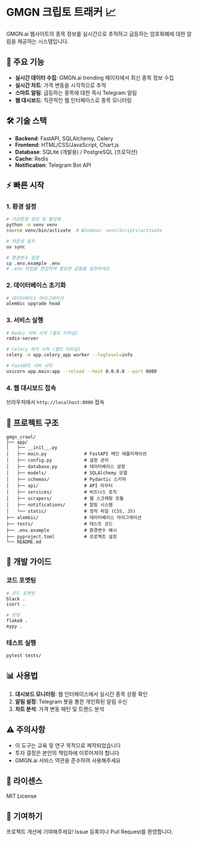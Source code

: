 # GMGN 크립토 트래커 📈

GMGN.ai 웹사이트의 종목 정보를 실시간으로 추적하고 급등하는 암호화폐에 대한 알림을 제공하는 시스템입니다.

## 🚀 주요 기능

- **실시간 데이터 수집**: GMGN.ai trending 페이지에서 최신 종목 정보 수집
- **실시간 차트**: 가격 변동을 시각적으로 추적
- **스마트 알림**: 급등하는 종목에 대한 즉시 Telegram 알림
- **웹 대시보드**: 직관적인 웹 인터페이스로 종목 모니터링

## 🛠️ 기술 스택

- **Backend**: FastAPI, SQLAlchemy, Celery
- **Frontend**: HTML/CSS/JavaScript, Chart.js
- **Database**: SQLite (개발용) / PostgreSQL (프로덕션)
- **Cache**: Redis
- **Notification**: Telegram Bot API

## ⚡ 빠른 시작

### 1. 환경 설정

```bash
# 가상환경 생성 및 활성화
python -m venv venv
source venv/bin/activate  # Windows: venv\Scripts\activate

# 의존성 설치
uv sync

# 환경변수 설정
cp .env.example .env
# .env 파일을 편집하여 필요한 값들을 설정하세요
```

### 2. 데이터베이스 초기화

```bash
# 데이터베이스 마이그레이션
alembic upgrade head
```

### 3. 서비스 실행

```bash
# Redis 서버 시작 (별도 터미널)
redis-server

# Celery 워커 시작 (별도 터미널)
celery -A app.celery_app worker --loglevel=info

# FastAPI 서버 시작
uvicorn app.main:app --reload --host 0.0.0.0 --port 8000
```

### 4. 웹 대시보드 접속

브라우저에서 `http://localhost:8000` 접속

## 📁 프로젝트 구조

```
gmgn_crawl/
├── app/
│   ├── __init__.py
│   ├── main.py              # FastAPI 메인 애플리케이션
│   ├── config.py            # 설정 관리
│   ├── database.py          # 데이터베이스 설정
│   ├── models/              # SQLAlchemy 모델
│   ├── schemas/             # Pydantic 스키마
│   ├── api/                 # API 라우터
│   ├── services/            # 비즈니스 로직
│   ├── scrapers/            # 웹 스크래핑 모듈
│   ├── notifications/       # 알림 시스템
│   └── static/              # 정적 파일 (CSS, JS)
├── alembic/                 # 데이터베이스 마이그레이션
├── tests/                   # 테스트 코드
├── .env.example             # 환경변수 예시
├── pyproject.toml           # 프로젝트 설정
└── README.md
```

## 🔧 개발 가이드

### 코드 포맷팅

```bash
# 코드 포맷팅
black .
isort .

# 린팅
flake8 .
mypy .
```

### 테스트 실행

```bash
pytest tests/
```

## 📊 사용법

1. **대시보드 모니터링**: 웹 인터페이스에서 실시간 종목 상황 확인
2. **알림 설정**: Telegram 봇을 통한 개인화된 알림 수신
3. **차트 분석**: 가격 변동 패턴 및 트렌드 분석

## ⚠️ 주의사항

- 이 도구는 교육 및 연구 목적으로 제작되었습니다
- 투자 결정은 본인의 책임하에 이루어져야 합니다
- GMGN.ai 서비스 약관을 준수하여 사용해주세요

## 📄 라이센스

MIT License

## 🤝 기여하기

프로젝트 개선에 기여해주세요! Issue 등록이나 Pull Request를 환영합니다.